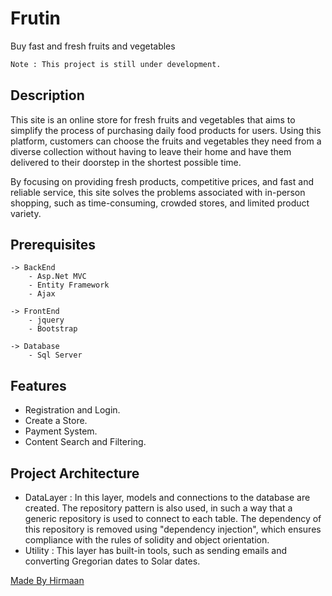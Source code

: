 # Frutin
Buy fast and fresh fruits and vegetables

```bash
Note : This project is still under development.
```

## Description
This site is an online store for fresh fruits and vegetables that aims to simplify the process of purchasing daily food products for users. Using this platform, customers can choose the fruits and vegetables they need from a diverse collection without having to leave their home and have them delivered to their doorstep in the shortest possible time.

By focusing on providing fresh products, competitive prices, and fast and reliable service, this site solves the problems associated with in-person shopping, such as time-consuming, crowded stores, and limited product variety.

## Prerequisites
    -> BackEnd
        - Asp.Net MVC
        - Entity Framework
        - Ajax

    -> FrontEnd 
        - jquery
        - Bootstrap

    -> Database 
        - Sql Server

## Features
- Registration and Login.
- Create a Store.
- Payment System.
- Content Search and Filtering.

## Project Architecture

 - DataLayer : In this layer, models and connections to the database are created. The repository pattern is also used, in such a way that a generic repository is used to connect to each table. The dependency of this repository is removed using "dependency injection", which ensures compliance with the rules of solidity and object orientation.
 - Utility : This layer has built-in tools, such as sending emails and converting Gregorian dates to Solar dates.


[Made By Hirmaan](https://https://github.com/HIrmanX)